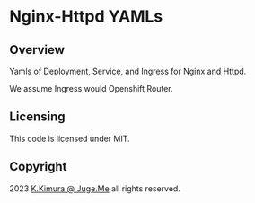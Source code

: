 # Nginx-Httpd YAMLs


## Overview

Yamls of Deployment, Service, and Ingress for Nginx and Httpd.

We assume Ingress would Openshift Router.


## Licensing

This code is licensed under MIT.


## Copyright

2023 [K.Kimura @ Juge.Me](https://github.com/dotnsf) all rights reserved.
